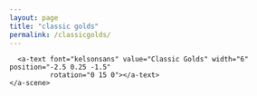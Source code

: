 ```yaml
---
layout: page
title: "classic golds"
permalink: /classicgolds/
---
```


<html>
  <head>
    <meta charset="utf-8">
    <title>360&deg; Image</title>
    <meta name="description" content="360&deg; Image - A-Frame">
    <script src=".../aframe-master.js"></script>
  </head>
  <body>
    <a-scene>
      <a-sky src=".../1effectsResult.jpg" rotation="0 -130 0"></a-sky>

      <a-text font="kelsonsans" value="Classic Golds" width="6" position="-2.5 0.25 -1.5"
              rotation="0 15 0"></a-text>
    </a-scene>
  </body>
</html>
